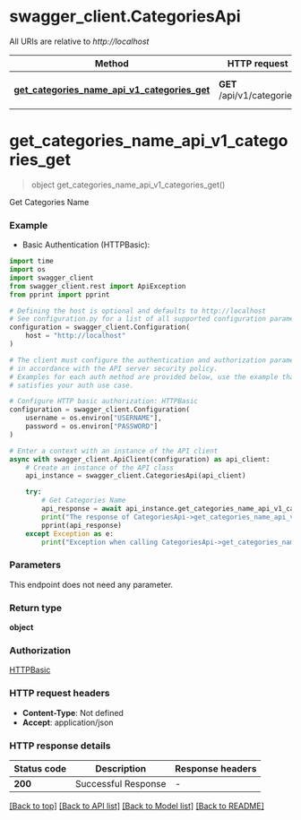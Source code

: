 # swagger_client.CategoriesApi

All URIs are relative to *http://localhost*

Method | HTTP request | Description
------------- | ------------- | -------------
[**get_categories_name_api_v1_categories_get**](CategoriesApi.md#get_categories_name_api_v1_categories_get) | **GET** /api/v1/categories | Get Categories Name


# **get_categories_name_api_v1_categories_get**
> object get_categories_name_api_v1_categories_get()

Get Categories Name

### Example

* Basic Authentication (HTTPBasic):

```python
import time
import os
import swagger_client
from swagger_client.rest import ApiException
from pprint import pprint

# Defining the host is optional and defaults to http://localhost
# See configuration.py for a list of all supported configuration parameters.
configuration = swagger_client.Configuration(
    host = "http://localhost"
)

# The client must configure the authentication and authorization parameters
# in accordance with the API server security policy.
# Examples for each auth method are provided below, use the example that
# satisfies your auth use case.

# Configure HTTP basic authorization: HTTPBasic
configuration = swagger_client.Configuration(
    username = os.environ["USERNAME"],
    password = os.environ["PASSWORD"]
)

# Enter a context with an instance of the API client
async with swagger_client.ApiClient(configuration) as api_client:
    # Create an instance of the API class
    api_instance = swagger_client.CategoriesApi(api_client)

    try:
        # Get Categories Name
        api_response = await api_instance.get_categories_name_api_v1_categories_get()
        print("The response of CategoriesApi->get_categories_name_api_v1_categories_get:\n")
        pprint(api_response)
    except Exception as e:
        print("Exception when calling CategoriesApi->get_categories_name_api_v1_categories_get: %s\n" % e)
```



### Parameters

This endpoint does not need any parameter.

### Return type

**object**

### Authorization

[HTTPBasic](../README.md#HTTPBasic)

### HTTP request headers

 - **Content-Type**: Not defined
 - **Accept**: application/json

### HTTP response details

| Status code | Description | Response headers |
|-------------|-------------|------------------|
**200** | Successful Response |  -  |

[[Back to top]](#) [[Back to API list]](../README.md#documentation-for-api-endpoints) [[Back to Model list]](../README.md#documentation-for-models) [[Back to README]](../README.md)
